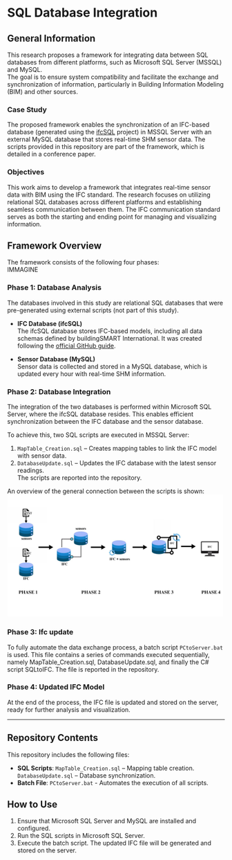 # SQL Database Integration

## General Information  
This research proposes a framework for integrating data between SQL databases from different platforms, such as Microsoft SQL Server (MSSQL) and MySQL.    
The goal is to ensure system compatibility and facilitate the exchange and synchronization of information, particularly in Building Information Modeling (BIM) and other sources.  

### Case Study  
The proposed framework enables the synchronization of an IFC-based database (generated using the [ifcSQL](https://github.com/IfcSharp/IfcSQL) project) in MSSQL Server with an external MySQL database that stores real-time SHM sensor data. 
The scripts provided in this repository are part of the framework, which is detailed in a conference paper.    

### Objectives 
This work aims to develop a framework that integrates real-time sensor data with BIM using the IFC standard. The research focuses on utilizing relational SQL databases across different platforms and establishing seamless communication between them. The IFC communication standard serves as both the starting and ending point for managing and visualizing information.  


## Framework Overview  
The framework consists of the following four phases:  
IMMAGINE

### Phase 1: Database Analysis  
The databases involved in this study are relational SQL databases that were pre-generated using external scripts (not part of this study).  

- **IFC Database (ifcSQL)**  
  The ifcSQL database stores IFC-based models, including all data schemas defined by buildingSMART International. It was created following the [official GitHub guide](https://github.com/IfcSharp/IfcSQL).  

- **Sensor Database (MySQL)**  
  Sensor data is collected and stored in a MySQL database, which is updated every hour with real-time SHM information.  

### Phase 2: Database Integration  
The integration of the two databases is performed within Microsoft SQL Server, where the ifcSQL database resides. This enables efficient synchronization between the IFC database and the sensor database.  

To achieve this, two SQL scripts are executed in MSSQL Server:  
1. `MapTable_Creation.sql` – Creates mapping tables to link the IFC model with sensor data.  
2. `DatabaseUpdate.sql` – Updates the IFC database with the latest sensor readings.  
The scripts are reported into the repository.

An overview of the general connection between the scripts is shown:
<img src="https://github.com/gMarcellino/SQL-Database-Integration/blob/main/image/Framework.jpg" alt="Framework" width="500" />

### Phase 3: Ifc update 
To fully automate the data exchange process, a batch script `PCtoServer.bat` is used.
This file contains a series of commands executed sequentially, namely MapTable_Creation.sql, DatabaseUpdate.sql, and finally the C# script SQLtoIFC. The file is reported in the repository.

### Phase 4: Updated IFC Model
At the end of the process, the IFC file is updated and stored on the server, ready for further analysis and visualization.


---


## Repository Contents
This repository includes the following files:

- **SQL Scripts**:
`MapTable_Creation.sql` – Mapping table creation.
`DatabaseUpdate.sql` – Database synchronization.
- **Batch File**:
`PCtoServer.bat` - Automates the execution of all scripts.

## How to Use
1. Ensure that Microsoft SQL Server and MySQL are installed and configured.
2. Run the SQL scripts in Microsoft SQL Server.
3. Execute the batch script.
The updated IFC file will be generated and stored on the server.




